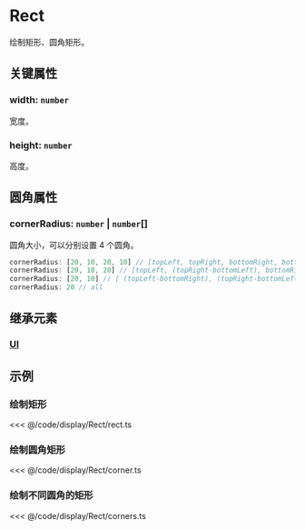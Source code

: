 <script setup>
import Case from '/component/Case.vue'
</script>

# Rect

绘制矩形、圆角矩形。

<case name="Rect" editor=false></case>

## 关键属性

### width: `number`

宽度。

### height: `number`

高度。

## 圆角属性

### cornerRadius: `number` | `number`[]

圆角大小，可以分别设置 4 个圆角。

```ts
cornerRadius: [20, 10, 20, 10] // [topLeft, topRight, bottomRight, bottomLeft]
cornerRadius: [20, 10, 20] // [topLeft, (topRight-bottomLeft), bottomRight]
cornerRadius: [20, 10] // [ (topLeft-bottomRight), (topRight-bottomLeft)]
cornerRadius: 20 // all
```

## 继承元素

### [UI](./UI.md)

<!-- ## API

### [Rect](/api/classes/Rect.md) -->

## 示例

<case name="Rect" index=0 editor=false></case>

### 绘制矩形

<<< @/code/display/Rect/rect.ts

<case name="Rect" index=1 editor=false></case>

### 绘制圆角矩形

<<< @/code/display/Rect/corner.ts

<case name="Rect" index=4 editor=false></case>

### 绘制不同圆角的矩形

<<< @/code/display/Rect/corners.ts
